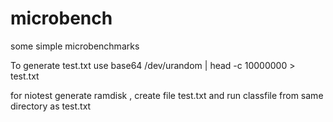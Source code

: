 # microbench
some simple microbenchmarks

To generate test.txt use base64 /dev/urandom | head -c 10000000 > test.txt

for niotest generate ramdisk , create file test.txt and run classfile from same directory as test.txt
